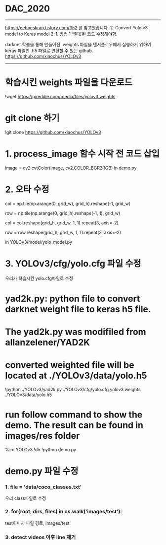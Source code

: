 # DAC_2020

---


https://eehoeskrap.tistory.com/352 를 참고했습니다.
2. Convert Yolo v3 model to Keras model
2-1. 방법 1
*잘못된 코드 수정해야함.

darknet 학습을 통해 만들어진 .weights 파일을 텐서플로우에서 실행하기 위하여 keras 파일인 .h5 파일로 변환할 수 있는 github. https://github.com/xiaochus/YOLOv3


---


# 학습시킨 weights 파일을 다운로드
!wget https://pjreddie.com/media/files/yolov3.weights

# git clone 하기
!git clone https://github.com/xiaochus/YOLOv3
# 1. process_image 함수 시작 전 코드 삽입
image = cv2.cvtColor(image, cv2.COLOR_BGR2RGB)
in demo.py

# 2. 오타 수정
col = np.tile(np.arange(0, grid_w), grid_h).reshape(-1, grid_w)

row = np.tile(np.arange(0, grid_h).reshape(-1, 1), grid_w) 

col = col.reshape(grid_h, grid_w, 1, 1).repeat(3, axis=-2) 

row = row.reshape(grid_h, grid_w, 1, 1).repeat(3, axis=-2)


in YOLOv3/model/yolo_model.py

# 3. YOLOv3/cfg/yolo.cfg 파일 수정
우리가 학습시킨 yolo.cfg파일로 수정

# yad2k.py: python file to convert darknet weight file to keras h5 file. 
# The yad2k.py was modifiled from allanzelener/YAD2K
# converted weighted file will be located at ./YOLOv3/data/yolo.h5
!python ./YOLOv3/yad2k.py ./YOLOv3/cfg/yolo.cfg yolov3.weights ./YOLOv3/data/yolo.h5

# run follow command to show the demo. The result can be found in images/res folder
%cd YOLOv3
!dir
!python demo.py

# demo.py 파일 수정
### 1. file = 'data/coco_classes.txt'
우리 class파일로 수정

### 2. for(root, dirs, files) in os.walk('images/test'):
test이미지 파일 경로, images/test

### 3. detect videos 이후 line 제거
